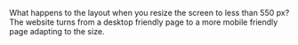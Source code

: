 What happens to the layout when you resize the screen to less than 550 px?
The website turns from a desktop friendly page to a more mobile friendly page adapting to the size.
